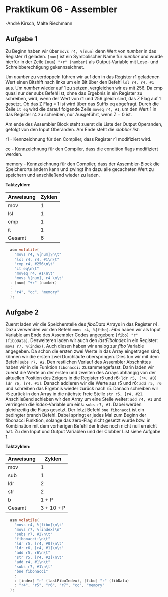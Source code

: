 # Praktikum 06 - Assembler

-André Kirsch, Malte Riechmann

## Aufgabe 1

Zu Beginn haben wir über ```movs r4, %[num]``` denn Wert von *number* in das Register r1 geladen. ```[num]```  ist ein Symbolischer Name für *number* und wurde hierfür in der Zeile ```[num] "+r" (number)```  als Output-Variable mit Lese- und Schreibberechtigung gekennzeichnet.

Um *number* zu verdoppeln führen wir auf den in das Register r1 geladenen Wert einen Bitshift nach links um ein Bit über den Befehl ```lsl r4, r4, #1``` aus. Um *number* wieder auf 1 zu setzen, vergleichen wir es mit 256. Da cmp quasi nur der subs Befehl ist, ohne das Ergebnis in ein Register zu schreiben, wird, wenn der Wert von r1 und 256 gleich sind, das Z Flag auf 1 gesetzt. Ob das Z Flag = 1 ist wird über das Suffix eq abgefragt. Durch die Zeile ```it eq``` wird die darauf folgende Zeile ```moveq r4, #1```, um den Wert 1 in das Register r4 zu schreiben, nur Ausgeführt, wenn Z = 0 ist.

Am ende des Assembler Block steht zuerst die Liste der Output Operanden, gefolgt von den Input Oberanden. Am Ende steht die *clobber list*:

r1 - Kennzeichnung für den Compiler, dass Register r1 modifiziert wird.

cc -  Kennzeichnung für den Compiler, dass die condition flags modifiziert werden.

memory - Kennzeichnung für den Compiler, dass der Assembler-Block die Speicherorte ändern kann und 	zwingt ihn dazu alle gecacheten Wert zu speichern und anschließend wieder zu laden.

**Taktzyklen:**

| Anweisung | Zyklen |
| --------- | ------ |
| mov       | 1      |
| lsl       | 1      |
| cmp       | 1      |
| it        | 1      |
| Gesamt    | 6      |



````c
  asm volatile(
    "movs r4, %[num]\n\t"
    "lsl r4, r4, #1\n\t"
    "cmp r4, #256\n\t"
    "it eq\n\t"
    "moveq r4, #1\n\t"
    "movs %[num], r4 \n\t"
  : [num] "+r" (number)
  : 
  : "r4", "cc", "memory"
  );
````

## Aufgabe 2

Zuerst laden wir die Speicherstelle des *fiboData* Arrays in das Register r4. Dazu verwenden wir den Befehl ``movs r4, %[fibo]``. *Fibo* haben wir als Input Variable am Ende des Assembler Codes angegeben: ``[fibo] "r" (fiboData)``. Desweiteren laden wir auch den *lastFiboIndex* in ein Register: ``movs r7, %(index)``. Auch diesen haben wir analog zur *fibo* Variable angegeben. Da schon die ersten zwei Werte in das Array eingetragen sind, können wir die ersten zwei Durchläufe überspringen. Dies tun wir mit dem Befehl ``subs r7, #2``. Den restlichen Verlauf des Assembler Abschnittes haben wir in die Funktion ``fibonacci:`` zusammengefasst. Darin laden wir zuerst die Werte an der ersten und zweiten des Arrays abhängig von der aktuellen Position des Zeigers in die Register r5 und r6: ``ldr r5, [r4, #0]`` `` ldr r6, [r4, #1]``. Danach addieren wir die Werte aus r5 und r6: ``add r5, r6`` und schreiben das Ergebnis wieder zurück nach r5. Danach schreiben wir r5 zurück in den Array in die nächste freie Stelle ``str r5, [r4, #2]``. Anschließend schieben wir den Array um eine Stelle weiter: ``add r4, #1`` und verringern die *index*-Variable um eins: ``subs r7, #1``. Dabei werden gleichzeitig die Flags gesetzt. Der letzt Befehl ``bne fibonacci`` ist ein bedingter branch Befehl. Dabei springt er jedes Mal zum Beginn der fibonacci Funktion, solange das zero-Flag nicht gesetzt wurde bzw. in Kombination mit dem vorherigen Befehl der Index noch nicht null erreicht hat. Zu den Input und Output Variablen und der Clobber List siehe Aufgabe 1.

**Taktzyklen:**

| Anweisung | Zyklen     |
| --------- | ---------- |
| mov       | 1          |
| sub       | 1          |
| ldr       | 2          |
| str       | 2          |
| b         | 1 + P      |
| Gesamt    | 3 + 10 + P |

````c
  asm volatile(
    "movs r4, %[fibo]\n\t"
    "movs r7, %[index]\n"
    "subs r7, #2\n\t"
    "fibonacci:\n\t"
    "ldr r5, [r4, #0]\n\t"
    "ldr r6, [r4, #1]\n\t"
    "add r5, r6\n\t"
    "str r5, [r4, #2]\n\t"
    "add r4, #1\n\t"
    "subs r7, #1\n\t"
    "bne fibonacci"
    : 
    : [index] "r" (lastFiboIndex), [fibo] "r" (fibData)
    : "r4", "r5", "r6", "r7", "cc", "memory"
  );
````


